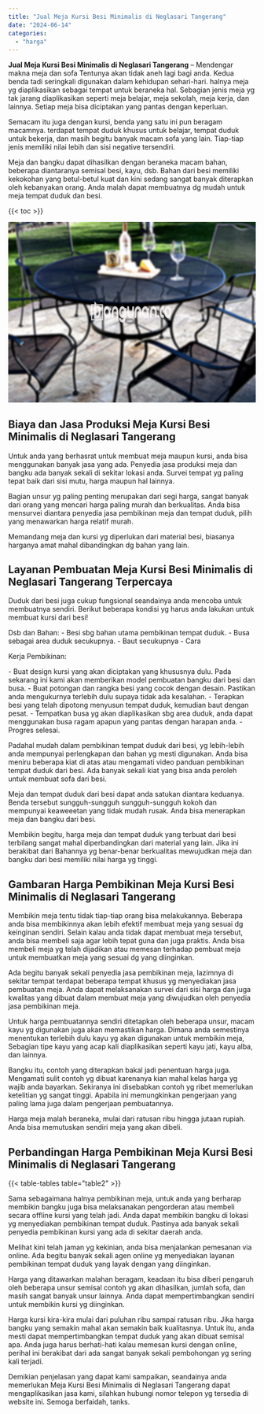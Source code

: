 ```yaml
---
title: "Jual Meja Kursi Besi Minimalis di Neglasari Tangerang"
date: "2024-06-14"
categories: 
  - "harga"
---
```


**Jual Meja Kursi Besi Minimalis di Neglasari Tangerang** – Mendengar makna meja dan sofa Tentunya akan tidak aneh lagi bagi anda. Kedua benda tadi seringkali digunakan dalam kehidupan sehari-hari. halnya meja yg diaplikasikan sebagai tempat untuk beraneka hal. Sebagian jenis meja yg tak jarang diaplikasikan seperti meja belajar, meja sekolah, meja kerja, dan lainnya. Setiap meja bisa diciptakan yang pantas dengan keperluan.

Semacam itu juga dengan kursi, benda yang satu ini pun beragam macamnya. terdapat tempat duduk khusus untuk belajar, tempat duduk untuk bekerja, dan masih begitu banyak macam sofa yang lain. Tiap-tiap jenis memiliki nilai lebih dan sisi negative tersendiri.

Meja dan bangku dapat dihasilkan dengan beraneka macam bahan, beberapa diantaranya semisal besi, kayu, dsb. Bahan dari besi memiliki kekokohan yang betul-betul kuat dan kini sedang sangat banyak diterapkan oleh kebanyakan orang. Anda malah dapat membuatnya dg mudah untuk meja tempat duduk dan besi.

{{< toc >}}

![Jual Meja Kursi Besi Minimalis di Neglasari Tangerang](/images/jual-meja-besi-murah27.png)

## Biaya dan Jasa Produksi Meja Kursi Besi Minimalis di Neglasari Tangerang

Untuk anda yang berhasrat untuk membuat meja maupun kursi, anda bisa menggunakan banyak jasa yang ada. Penyedia jasa produksi meja dan bangku ada banyak sekali di sekitar lokasi anda. Survei tempat yg paling tepat baik dari sisi mutu, harga maupun hal lainnya.

Bagian unsur yg paling penting merupakan dari segi harga, sangat banyak dari orang yang mencari harga paling murah dan berkualitas. Anda bisa mensurvei diantara penyedia jasa pembikinan meja dan tempat duduk, pilih yang menawarkan harga relatif murah.

Memandang meja dan kursi yg diperlukan dari material besi, biasanya harganya amat mahal dibandingkan dg bahan yang lain.

## Layanan Pembuatan Meja Kursi Besi Minimalis di Neglasari Tangerang Terpercaya

Duduk dari besi juga cukup fungsional seandainya anda mencoba untuk membuatnya sendiri. Berikut beberapa kondisi yg harus anda lakukan untuk membuat kursi dari besi!

Dsb dan Bahan: - Besi sbg bahan utama pembikinan tempat duduk. - Busa sebagai area duduk secukupnya. - Baut secukupnya - Cara

Kerja Pembikinan:

\- Buat design kursi yang akan diciptakan yang khususnya dulu. Pada sekarang ini kami akan memberikan model pembuatan bangku dari besi dan busa. - Buat potongan dan rangka besi yang cocok dengan desain. Pastikan anda mengukurnya terlebih dulu supaya tidak ada kesalahan. - Terapkan besi yang telah dipotong menyusun tempat duduk, kemudian baut dengan pesat. - Tempatkan busa yg akan diaplikasikan sbg area duduk, anda dapat menggunakan busa ragam apapun yang pantas dengan harapan anda. - Progres selesai.

Padahal mudah dalam pembikinan tempat duduk dari besi, yg lebih-lebih anda mempunyai perlengkapan dan bahan yg mesti digunakan. Anda bisa meniru beberapa kiat di atas atau mengamati video panduan pembikinan tempat duduk dari besi. Ada banyak sekali kiat yang bisa anda peroleh untuk membuat sofa dari besi.

Meja dan tempat duduk dari besi dapat anda satukan diantara keduanya. Benda tersebut sungguh-sungguh sungguh-sungguh kokoh dan mempunyai keaweeetan yang tidak mudah rusak. Anda bisa menerapkan meja dan bangku dari besi.

Membikin begitu, harga meja dan tempat duduk yang terbuat dari besi terbilang sangat mahal diperbandingkan dari material yang lain. Jika ini berakibat dari Bahannya yg benar-benar berkualitas mewujudkan meja dan bangku dari besi memiliki nilai harga yg tinggi.

## Gambaran Harga Pembikinan Meja Kursi Besi Minimalis di Neglasari Tangerang

Membikin meja tentu tidak tiap-tiap orang bisa melakukannya. Beberapa anda bisa membikinnya akan lebih efektif membuat meja yang sesuai dg keinginan sendiri. Selain kalau anda tidak dapat membuat meja tersebut, anda bisa membeli saja agar lebih tepat guna dan juga praktis. Anda bisa membeli meja yg telah dijadikan atau memesan terhadap pembuat meja untuk membuatkan meja yang sesuai dg yang diinginkan.

Ada begitu banyak sekali penyedia jasa pembikinan meja, lazimnya di sekitar tempat terdapat beberapa tempat khusus yg menyediakan jasa pembuatan meja. Anda dapat melaksanakan survei dari sisi harga dan juga kwalitas yang dibuat dalam membuat meja yang diwujudkan oleh penyedia jasa pembikinan meja.

Untuk harga pembuatannya sendiri ditetapkan oleh beberapa unsur, macam kayu yg digunakan juga akan memastikan harga. Dimana anda semestinya menentukan terlebih dulu kayu yg akan digunakan untuk membikin meja, Sebagian tipe kayu yang acap kali diaplikasikan seperti kayu jati, kayu alba, dan lainnya.

Bangku itu, contoh yang diterapkan bakal jadi penentuan harga juga. Mengamati sulit contoh yg dibuat karenanya kian mahal kelas harga yg wajib anda bayarkan. Sekiranya ini disebabkan contoh yg ribet memerlukan ketelitian yg sangat tinggi. Apabila ini memungkinkan pengerjaan yang paling lama juga dalam pengerjaan pembuatannya.

Harga meja malah beraneka, mulai dari ratusan ribu hingga jutaan rupiah. Anda bisa memutuskan sendiri meja yang akan dibeli.

## Perbandingan Harga Pembikinan Meja Kursi Besi Minimalis di Neglasari Tangerang

{{< table-tables table="table2" >}}

Sama sebagaimana halnya pembikinan meja, untuk anda yang berharap membikin bangku juga bisa melaksanakan pengorderan atau membeli secara offline kursi yang telah jadi. Anda dapat membikin bangku di lokasi yg menyediakan pembikinan tempat duduk. Pastinya ada banyak sekali penyedia pembikinan kursi yang ada di sekitar daerah anda.

Melihat kini telah jaman yg kekinian, anda bisa menjalankan pemesanan via online. Ada begitu banyak sekali agen online yg menyediakan layanan pembikinan tempat duduk yang layak dengan yang diinginkan.

Harga yang ditawarkan malahan beragam, keadaan itu bisa diberi pengaruh oleh beberapa unsur semisal contoh yg akan dihasilkan, jumlah sofa, dan masih sangat banyak unsur lainnya. Anda dapat mempertimbangkan sendiri untuk membikin kursi yg diinginkan.

Harga kursi kira-kira mulai dari puluhan ribu sampai ratusan ribu. Jika harga bangku yang semakin mahal akan semakin baik kualitasnya. Untuk itu, anda mesti dapat mempertimbangkan tempat duduk yang akan dibuat semisal apa. Anda juga harus berhati-hati kalau memesan kursi dengan online, perihal ini berakibat dari ada sangat banyak sekali pembohongan yg sering kali terjadi.

Demikian penjelasan yang dapat kami sampaikan, seandainya anda memerlukan Meja Kursi Besi Minimalis di Neglasari Tangerang dapat mengaplikasikan jasa kami, silahkan hubungi nomor telepon yg tersedia di website ini. Semoga berfaidah, tanks.
